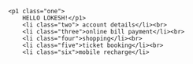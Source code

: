 <!DOCTYPE html>
<html lang="en">
<head>
    <meta charset="UTF-8">
    <meta http-equiv="X-UA-Compatible" content="IE=edge">
    <meta name="viewport" content="width=device-width, initial-scale=1.0">
    <title>Document</title>
</head>
<body  background="https://diceus.com/wp-content/uploads/2020/08/online_banking.jpg">
   
    <p1 class="one">
        HELLO LOKESH!</p1>
        <li class="two"> account details</li><br>
        <li class="three">online bill payment</li><br>
        <li class="four">shopping</li><br>
        <li class="five">ticket booking</li><br>
        <li class="six">mobile recharge</li>
    
</body>
</html>
<style>
    .one{
        position: absolute;
        left: 40%;
        bottom: 90%;
        color: white;
        font-size: xx-large;
    }
</style>
<style>
    .two{
        position: absolute;
        left: 40%;
        bottom: 85%;
        color: white;
        font-size: large;

    }
</style>
<style>
    .three{
        position: absolute;
        left: 40%;
        bottom: 80%;
        color: white;
        font-size: large;
    }
</style>
<style>
    .four{
        position: absolute;
        left: 40%;
        bottom: 75%;
        color: white;
        font-size: large;
    }
</style>
<style>
    .five{
        position: absolute;
        left: 40%;
        bottom: 70%;
        color: white;
        font-size: large;
    }
</style>
<style>
    .six{
        position: absolute;
        left: 40%;
        bottom: 65%;
        color: white;
        font-size: large;
    }
</style>
